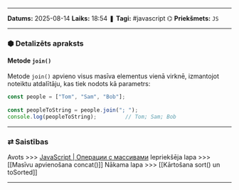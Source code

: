 ___

**Datums:** 2025-08-14
**Laiks:** 18:54
❚ **Tagi:** #javascript 
⌬ **Priekšmets:**  `JS`

---
### ⬢ Detalizēts apraksts
#### Metode `join()`

Metode `join()` apvieno visus masīva elementus vienā virknē, izmantojot noteiktu atdalītāju, kas tiek nodots kā parametrs:

```js
const people = ["Tom", "Sam", "Bob"];
 
const peopleToString = people.join("; ");
console.log(peopleToString);         // Tom; Sam; Bob
```

---
### ⇄ Saistības

Avots >>> [JavaScript \| Операции с массивами](https://metanit.com/web/javascript/5.7.php)
Iepriekšēja lapa >>> [[Masīvu apvienošana concat()]]
Nākama lapa >>> [[Kārtošana sort() un toSorted]]

---